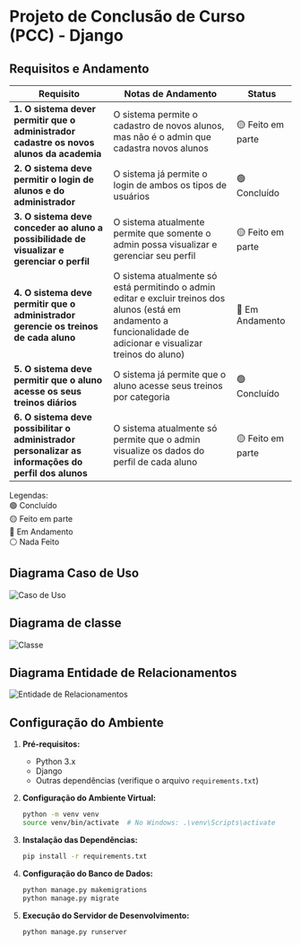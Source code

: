 # Projeto de Conclusão de Curso (PCC) - Django

## Requisitos e Andamento

| Requisito                                                            | Notas de Andamento                                                         | Status           |
| --------------------------------------------------------------------- | -------------------------------------------------------------------------- | ---------------- |
| **1. O sistema dever permitir que o administrador cadastre os novos alunos da academia**             | O sistema permite o cadastro de novos alunos, mas não é o admin que cadastra novos alunos | :yellow_circle: Feito em parte |
| **2. O sistema deve permitir o login de alunos e do administrador**                                  | O sistema já permite o login de ambos os tipos de usuários | :green_circle: Concluído |
| **3. O sistema deve conceder ao aluno a possibilidade de visualizar e gerenciar o perfil**           | O sistema atualmente permite que somente o admin possa visualizar e gerenciar seu perfil | :yellow_circle: Feito em parte |
| **4. O sistema deve permitir que o administrador gerencie os treinos de cada aluno**                 | O sistema atualmente só está permitindo o admin editar e excluir treinos dos alunos (está em andamento a funcionalidade de adicionar e visualizar treinos do aluno) | :large_blue_circle: Em Andamento |
| **5. O sistema deve permitir que o aluno acesse os seus treinos diários**                            | O sistema já permite que o aluno acesse seus treinos por categoria | :green_circle: Concluído |
| **6. O sistema deve possibilitar o administrador personalizar as informações do perfil dos alunos**  | O sistema atualmente só permite que o admin visualize os dados do perfil de cada aluno | :yellow_circle: Feito em parte |

Legendas:  
:green_circle: Concluído  
:yellow_circle: Feito em parte <br>
:large_blue_circle: Em Andamento <br>
:white_circle: Nada Feito 

## Diagrama Caso de Uso
![Caso de Uso](https://github.com/JSOM-Grupo-PCC/PrePCC_JSOM_/assets/115905335/50206489-0ab5-4f2a-b6a5-8d9334d95e3d)

## Diagrama de classe
![Classe](https://github.com/JSOM-Grupo-PCC/PrePCC_JSOM_/assets/115905335/488711c6-453b-42c3-803d-b81362bcd171)

## Diagrama Entidade de Relacionamentos 
![Entidade de Relacionamentos](https://github.com/JSOM-Grupo-PCC/PrePCC_JSOM_/assets/115905335/48cc20b4-b8c1-4b31-b2cd-79c7d5dd93f1)

## Configuração do Ambiente

1. **Pré-requisitos:**
   - Python 3.x
   - Django
   - Outras dependências (verifique o arquivo `requirements.txt`)

2. **Configuração do Ambiente Virtual:**
   ```bash
   python -m venv venv
   source venv/bin/activate  # No Windows: .\venv\Scripts\activate

3. **Instalação das Dependências:**
    ````bash
   pip install -r requirements.txt
   
4. **Configuração do Banco de Dados:**
    ````bash
   python manage.py makemigrations
   python manage.py migrate
5. **Execução do Servidor de Desenvolvimento:**
    ````bash
   python manage.py runserver

